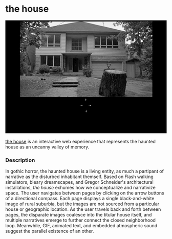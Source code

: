 # the house
![demo](https://github.com/togekisse/iml300/blob/master/project-1/assets-1/project-1.gif)

[the house](https://togekisse.github.io/iml300/project-1/index.html) is an interactive web experience that represents the haunted house as an uncanny valley of memory.

### Description

In gothic horror, the haunted house is a living entity, as much a partipant of narrative as the disturbed inhabitant themself. Based on Flash walking simulators, bleary dreamscapes, and Gregor Schneider's architectural installations, <i>the house</i> exhumes how we conceptualize and narrativize space. The user navigates between pages by clicking on the arrow buttons of a directional compass. Each page displays a single black-and-white image of rural suburbia, but the images are not sourced from a particular house or geographic location. As the user travels back and forth between pages, the disparate images coalesce into the titular house itself, and multiple narratives emerge to further connect the closed neighborhood loop. Meanwhile, GIF, animated text, and embedded atmospheric sound suggest the parallel existence of an other.